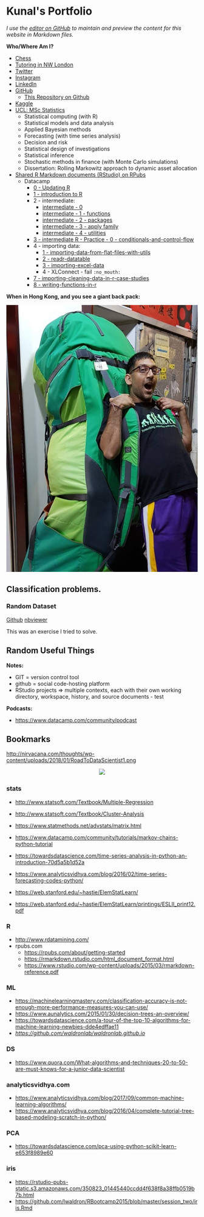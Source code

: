 # Kunal's Portfolio

*I use the [editor on GitHub](https://github.com/kunalharia/kunalharia.github.io/edit/master/README.md) to maintain and preview the content for this website in Markdown files.*

**Who/Where Am I?**

* [Chess](https://www.chess.com/member/kun-al)
* [Tutoring in NW London](https://www.facebook.com/hariatutors)
* [Twitter](https://twitter.com/KunalHaria10)
* [Instagram](https://www.instagram.com/kunal.haria.10/)
* [LinkedIn](http://linkedin.com/in/kunal-haria)
* [GitHub](https://github.com/kunalharia)
    * [This Repository on Github](https://github.com/kunalharia/kunalharia.github.io)
* [Kaggle](https://www.kaggle.com/kunalkaggle)
* [UCL: MSc Statistics](https://www.ucl.ac.uk/prospective-students/graduate/taught/degrees/statistics-msc)
    *	Statistical computing (with R)
    *	Statistical models and data analysis
    *	Applied Bayesian methods
    *	Forecasting (with time series analysis)
    *	Decision and risk
    *	Statistical design of investigations
    *	Statistical inference
    *	Stochastic methods in finance (with Monte Carlo simulations)
    *	Dissertation: Rolling Markowitz approach to dynamic asset allocation
* [Shared R Markdown documents (RStudio) on RPubs](http://www.rpubs.com/kunalharia)
    * Datacamp
        * [0 - Updating R](http://rpubs.com/KunalHaria/386067)
        * [1 - introduction to R](http://rpubs.com/KunalHaria/386063)
        * 2 - intermediate:
            * [intermediate - 0](http://rpubs.com/KunalHaria/386070)
            * [intermediate - 1 - functions](http://rpubs.com/KunalHaria/386074)
            * [intermediate - 2 - packages](http://rpubs.com/KunalHaria/386078)
            * [intermediate - 3 - apply family](http://rpubs.com/KunalHaria/386082)
            * [intermediate - 4 - utilities](http://rpubs.com/KunalHaria/386083)
        * [3 - intermediate R - Practice - 0 - conditionals-and-control-flow](http://rpubs.com/KunalHaria/386239)
        * 4 - importing data:
            * [1 - importing-data-from-flat-files-with-utils](http://rpubs.com/KunalHaria/387812)
            * [2 - readr-datatable](http://rpubs.com/KunalHaria/387813)
            * [3 - importing-excel-data](http://rpubs.com/KunalHaria/387816)
            * 4 - XLConnect - fail `:no_mouth:` 
        * [7 - importing-cleaning-data-in-r-case-studies](http://rpubs.com/KunalHaria/386238)
        * [8 - writing-functions-in-r](http://rpubs.com/KunalHaria/386247)

**When in Hong Kong, and you see a giant back pack:**

<p align="center">
  <img src="https://raw.githubusercontent.com/kunalharia/kunalharia.github.io/master/images/HKJan2018.jpg">
</p>

## Classification problems.

### Random Dataset

[Github](https://github.com/kunalharia/kunalharia.github.io/blob/master/ipynb/StatusToday%20-%20binary%20classification%20task%20-%20by%20Kunal.ipynb) [nbviewer](http://nbviewer.jupyter.org/github/kunalharia/kunalharia.github.io/blob/master/ipynb/StatusToday%20-%20binary%20classification%20task%20-%20by%20Kunal.ipynb)

This was an exercise I tried to solve.

## Random Useful Things

**Notes:**

* GIT = version control tool
* github = social code-hosting platform
* RStudio projects => multiple contexts, each with their own working directory, workspace, history, and source documents - test

**Podcasts:**

* https://www.datacamp.com/community/podcast

## Bookmarks

http://nirvacana.com/thoughts/wp-content/uploads/2018/01/RoadToDataScientist1.png

<p align="center">
  <img src="http://nirvacana.com/thoughts/wp-content/uploads/2018/01/RoadToDataScientist1.png">
</p>

### stats

* http://www.statsoft.com/Textbook/Multiple-Regression
* http://www.statsoft.com/Textbook/Cluster-Analysis
* https://www.statmethods.net/advstats/matrix.html
* https://www.datacamp.com/community/tutorials/markov-chains-python-tutorial
* https://towardsdatascience.com/time-series-analysis-in-python-an-introduction-70d5a5b1d52a
* https://www.analyticsvidhya.com/blog/2016/02/time-series-forecasting-codes-python/

* https://web.stanford.edu/~hastie/ElemStatLearn/
* https://web.stanford.edu/~hastie/ElemStatLearn/printings/ESLII_print12.pdf

### R

* http://www.rdatamining.com/
* rpubs.com
    * https://rpubs.com/about/getting-started
    * https://rmarkdown.rstudio.com/html_document_format.html
    * https://www.rstudio.com/wp-content/uploads/2015/03/rmarkdown-reference.pdf 

### ML

* https://machinelearningmastery.com/classification-accuracy-is-not-enough-more-performance-measures-you-can-use/
* https://www.aunalytics.com/2015/01/30/decision-trees-an-overview/
* https://towardsdatascience.com/a-tour-of-the-top-10-algorithms-for-machine-learning-newbies-dde4edffae11
* *https://github.com/waldronlab/waldronlab.github.io*

### DS

* https://www.quora.com/What-algorithms-and-techniques-20-to-50-are-must-knows-for-a-junior-data-scientist


### analyticsvidhya.com

* https://www.analyticsvidhya.com/blog/2017/09/common-machine-learning-algorithms/
* https://www.analyticsvidhya.com/blog/2016/04/complete-tutorial-tree-based-modeling-scratch-in-python/

### PCA

* https://towardsdatascience.com/pca-using-python-scikit-learn-e653f8989e60

### iris

* https://rstudio-pubs-static.s3.amazonaws.com/350823_01445440ccdd4f638f8a38ffb0519b7b.html
* https://github.com/lwaldron/RBootcamp2015/blob/master/session_two/iris.Rmd
